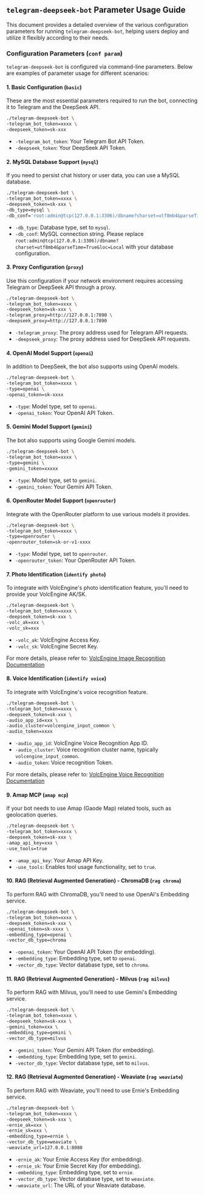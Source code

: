 ## `telegram-deepseek-bot` Parameter Usage Guide

This document provides a detailed overview of the various configuration parameters for running `telegram-deepseek-bot`, helping users deploy and utilize it flexibly according to their needs.

### Configuration Parameters (`conf param`)

`telegram-deepseek-bot` is configured via command-line parameters. Below are examples of parameter usage for different scenarios:

#### 1\. Basic Configuration (`basic`)

These are the most essential parameters required to run the bot, connecting it to Telegram and the DeepSeek API.

```bash
./telegram-deepseek-bot \
-telegram_bot_token=xxxx \
-deepseek_token=sk-xxx
```

* `-telegram_bot_token`: Your Telegram Bot API Token.
* `-deepseek_token`: Your DeepSeek API Token.

#### 2\. MySQL Database Support (`mysql`)

If you need to persist chat history or user data, you can use a MySQL database.

```bash
./telegram-deepseek-bot \
-telegram_bot_token=xxxx \
-deepseek_token=sk-xxx \
-db_type=mysql \
-db_conf='root:admin@tcp(127.0.0.1:3306)/dbname?charset=utf8mb4&parseTime=True&loc=Local'
```

* `-db_type`: Database type, set to `mysql`.
* `-db_conf`: MySQL connection string. Please replace `root:admin@tcp(127.0.0.1:3306)/dbname?charset=utf8mb4&parseTime=True&loc=Local` with your database configuration.

#### 3\. Proxy Configuration (`proxy`)

Use this configuration if your network environment requires accessing Telegram or DeepSeek API through a proxy.

```bash
./telegram-deepseek-bot \
-telegram_bot_token=xxxx \
-deepseek_token=sk-xxx \
-telegram_proxy=http://127.0.0.1:7890 \
-deepseek_proxy=http://127.0.0.1:7890
```

* `-telegram_proxy`: The proxy address used for Telegram API requests.
* `-deepseek_proxy`: The proxy address used for DeepSeek API requests.

#### 4\. OpenAI Model Support (`openai`)

In addition to DeepSeek, the bot also supports using OpenAI models.

```bash
./telegram-deepseek-bot \
-telegram_bot_token=xxxx \
-type=openai \
-openai_token=sk-xxxx
```

* `-type`: Model type, set to `openai`.
* `-openai_token`: Your OpenAI API Token.

#### 5\. Gemini Model Support (`gemini`)

The bot also supports using Google Gemini models.

```bash
./telegram-deepseek-bot \
-telegram_bot_token=xxxx \
-type=gemini \
-gemini_token=xxxxx
```

* `-type`: Model type, set to `gemini`.
* `-gemini_token`: Your Gemini API Token.

#### 6\. OpenRouter Model Support (`openrouter`)

Integrate with the OpenRouter platform to use various models it provides.

```bash
./telegram-deepseek-bot \
-telegram_bot_token=xxxx \
-type=openrouter \
-openrouter_token=sk-or-v1-xxxx
```

* `-type`: Model type, set to `openrouter`.
* `-openrouter_token`: Your OpenRouter API Token.

#### 7\. Photo Identification (`identify photo`)

To integrate with VolcEngine's photo identification feature, you'll need to provide your VolcEngine AK/SK.

```bash
./telegram-deepseek-bot \
-telegram_bot_token=xxxx \
-deepseek_token=sk-xxx \
-volc_ak=xxx \
-volc_sk=xxx
```

* `-volc_ak`: VolcEngine Access Key.
* `-volc_sk`: VolcEngine Secret Key.

For more details, please refer to: [VolcEngine Image Recognition Documentation](https://www.volcengine.com/docs/6790/116987)

#### 8\. Voice Identification (`identify voice`)

To integrate with VolcEngine's voice recognition feature.

```bash
./telegram-deepseek-bot \
-telegram_bot_token=xxxx \
-deepseek_token=sk-xxx \
-audio_app_id=xxx \
-audio_cluster=volcengine_input_common \
-audio_token=xxxx
```

* `-audio_app_id`: VolcEngine Voice Recognition App ID.
* `-audio_cluster`: Voice recognition cluster name, typically `volcengine_input_common`.
* `-audio_token`: Voice recognition Token.

For more details, please refer to: [VolcEngine Voice Recognition Documentation](https://www.volcengine.com/docs/6561/80816)

#### 9\. Amap MCP (`amap mcp`)

If your bot needs to use Amap (Gaode Map) related tools, such as geolocation queries.

```bash
./telegram-deepseek-bot \
-telegram_bot_token=xxxx \
-deepseek_token=sk-xxx \
-amap_api_key=xxx \
-use_tools=true
```

* `-amap_api_key`: Your Amap API Key.
* `-use_tools`: Enables tool usage functionality, set to `true`.

#### 10\. RAG (Retrieval Augmented Generation) - ChromaDB (`rag chroma`)

To perform RAG with ChromaDB, you'll need to use OpenAI's Embedding service.

```bash
./telegram-deepseek-bot \
-telegram_bot_token=xxxx \
-deepseek_token=sk-xxx \
-openai_token=sk-xxxx \
-embedding_type=openai \
-vector_db_type=chroma
```

* `-openai_token`: Your OpenAI API Token (for embedding).
* `-embedding_type`: Embedding type, set to `openai`.
* `-vector_db_type`: Vector database type, set to `chroma`.

#### 11\. RAG (Retrieval Augmented Generation) - Milvus (`rag milvus`)

To perform RAG with Milvus, you'll need to use Gemini's Embedding service.

```bash
./telegram-deepseek-bot \
-telegram_bot_token=xxxx \
-deepseek_token=sk-xxx \
-gemini_token=xxx \
-embedding_type=gemini \
-vector_db_type=milvus
```

* `-gemini_token`: Your Gemini API Token (for embedding).
* `-embedding_type`: Embedding type, set to `gemini`.
* `-vector_db_type`: Vector database type, set to `milvus`.

#### 12\. RAG (Retrieval Augmented Generation) - Weaviate (`rag weaviate`)

To perform RAG with Weaviate, you'll need to use Ernie's Embedding service.

```bash
./telegram-deepseek-bot \
-telegram_bot_token=xxxx \
-deepseek_token=sk-xxx \
-ernie_ak=xxx \
-ernie_sk=xxx \
-embedding_type=ernie \
-vector_db_type=weaviate \
-weaviate_url=127.0.0.1:8080
```

* `-ernie_ak`: Your Ernie Access Key (for embedding).
* `-ernie_sk`: Your Ernie Secret Key (for embedding).
* `-embedding_type`: Embedding type, set to `ernie`.
* `-vector_db_type`: Vector database type, set to `weaviate`.
* `-weaviate_url`: The URL of your Weaviate database.

